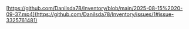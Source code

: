 

[https://github.com/Danilsda78/Inventory/blob/main/2025-08-15%2020-09-37.mp4](https://github.com/Danilsda78/Inventory/issues/1#issue-3325761481)
